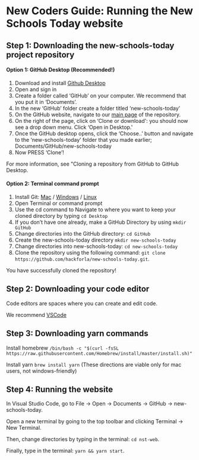 
# New Coders Guide: Running the New Schools Today website  

## Step 1: Downloading the new-schools-today project repository

#### Option 1: GitHub Desktop (Recommended!)
1. Download and install [Github Desktop](https://desktop.github.com/)
2. Open and sign in
3. Create a folder called ‘GitHub’ on your computer. We recommend that you put it in ‘Documents’.
4. In the new ‘GitHub’ folder create a folder titled ‘new-schools-today’
5. On the GitHub website, navigate to our [main page](https://github.com/hackforla/new-schools-today) of the repository.
6. On the right of the page, click on ‘Clone or download': you should now see a drop down menu. Click ‘Open in Desktop.' 
7. Once the GitHub desktop opens, click the ‘Choose..’ button and navigate to the ‘new-schools-today’ folder that you made earlier; Documents/GitHub/new-schools-today
8. Now PRESS ‘Clone’!

For more information, see "Cloning a repository from GitHub to GitHub Desktop.


#### Option 2: Terminal command prompt
1. Install Git: 
[Mac](https://git-scm.com/download/mac) /
[Windows](https://git-scm.com/download/win) / 
[Linux](https://git-scm.com/download/linux)
2. Open Terminal or command prompt
3. Use the cd command to Navigate to where you want to keep your cloned directory by typing
`cd Desktop`
4. If you don’t have one already, make a GitHub Directory by using 
`mkdir GitHub`
5. Change directories into the GitHub directory:
`cd GitHub`
6. Create the new-schools-today directory
`mkdir new-schools-today`
7. Change directories into new-schools-today: 
`cd new-schools-today`
8. Clone the repository using the following command: 
`git clone https://github.com/hackforla/new-schools-today.git`. 

You have successfully cloned the repository!


## Step 2: Downloading your code editor

Code editors are spaces where you can create and edit code. 

We recommend [VSCode](https://code.visualstudio.com/Download)

## Step 3: Downloading yarn commands
Install homebrew
`/bin/bash -c "$(curl -fsSL https://raw.githubusercontent.com/Homebrew/install/master/install.sh)"
`

Install yarn
`brew install yarn`
(These directions are viable only for mac users, not windows-friendly)

## Step 4: Running the website

In Visual Studio Code, go to File -> Open -> Documents -> GitHub -> new-schools-today. 


Open a new terminal by going to the top toolbar and clicking Terminal -> New Terminal. 

Then, change directories by typing in the terminal: ```cd nst-web```. 

Finally, type in the terminal: ```yarn && yarn start```.


